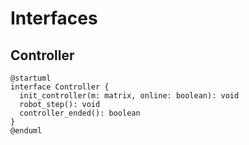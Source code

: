 # Interfaces

## Controller
```plantuml
@startuml
interface Controller {
  init_controller(m: matrix, online: boolean): void
  robot_step(): void
  controller_ended(): boolean
}
@enduml
```